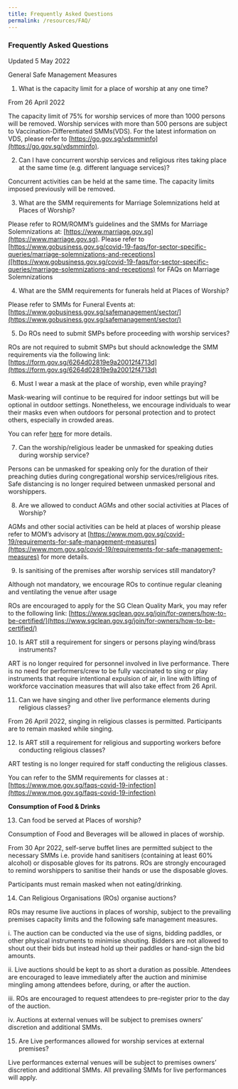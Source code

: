 ```yaml
---
title: Frequently Asked Questions
permalink: /resources/FAQ/
---
```

### Frequently Asked Questions 
Updated 5 May 2022

General Safe Management Measures
1) What is the capacity limit for a place of worship at any one time?

From 26 April 2022

The capacity limit of 75% for worship services of more than 1000 persons will be removed.
Worship services with more than 500 persons are subject to Vaccination-Differentiated SMMs(VDS). For the latest information on VDS, please refer to [https://go.gov.sg/vdsmminfo](https://go.gov.sg/vdsmminfo).

2) Can I have concurrent worship services and religious rites taking place at the same time (e.g. different language services)?

Concurrent activities can be held at the same time. The capacity limits imposed previously will be removed.

3) What are the SMM requirements for Marriage Solemnizations held at Places of Worship?

Please refer to ROM/ROMM’s guidelines and the SMMs for Marriage Solemnizations at: [https://www.marriage.gov.sg](https://www.marriage.gov.sg). Please refer to [https://www.gobusiness.gov.sg/covid-19-faqs/for-sector-specific-queries/marriage-solemnizations-and-receptions]([https://www.gobusiness.gov.sg/covid-19-faqs/for-sector-specific-queries/marriage-solemnizations-and-receptions) for FAQs on Marriage Solemnizations 


4) What are the SMM requirements for funerals held at Places of Worship?

Please refer to SMMs for Funeral Events at: [https://www.gobusiness.gov.sg/safemanagement/sector/](https://www.gobusiness.gov.sg/safemanagement/sector/)

5) Do ROs need to submit SMPs before proceeding with worship services?

ROs are not required to submit SMPs but should acknowledge the SMM requirements via the following link: [https://form.gov.sg/6264d02819e9a20012f4713d](https://form.gov.sg/6264d02819e9a20012f4713d)

6) Must I wear a mask at the place of worship, even while praying?

Mask-wearing will continue to be required for indoor settings but will be optional in outdoor settings. Nonetheless, we encourage individuals to wear their masks even when outdoors for personal protection and to protect others, especially in crowded areas.

You can refer [here](https://www.moh.gov.sg/covid-19/general/faqs---masks-and-personal-protective-equipment-(ppe)#:~:text=a%20work%20cubicle%3F-,A%3A,her%20mask%20in%20the%20room) for more details.

7) Can the worship/religious leader be unmasked for speaking duties during worship service?

Persons can be unmasked for speaking only for the duration of their preaching duties during congregational worship services/religious rites. Safe distancing is no longer required between unmasked personal and worshippers.

8) Are we allowed to conduct AGMs and other social activities at Places of Worship?

AGMs and other social activities can be held at places of worship please refer to MOM’s advisory at [https://www.mom.gov.sg/covid-19/requirements-for-safe-management-measures](https://www.mom.gov.sg/covid-19/requirements-for-safe-management-measures) for more details.

9) Is sanitising of the premises after worship services still mandatory?

Although not mandatory, we encourage ROs to continue regular cleaning and ventilating the venue after usage

ROs are encouraged to apply for the SG Clean Quality Mark, you may refer to the following link: [https://www.sgclean.gov.sg/join/for-owners/how-to-be-certified/](https://www.sgclean.gov.sg/join/for-owners/how-to-be-certified/)

10) Is ART still a requirement for singers or persons playing wind/brass instruments?

ART is no longer required for personnel involved in live performance. There is no need for performers/crew to be fully vaccinated to sing or play instruments that require intentional expulsion of air, in line with lifting of workforce vaccination measures that will also take effect from 26 April.

11) Can we have singing and other live performance elements during religious classes?

From 26 April 2022, singing in religious classes is permitted. Participants are to remain masked while singing.

12) Is ART still a requirement for religious and supporting workers before conducting religious classes? 

ART testing is no longer required for staff conducting the religious classes. 

You can refer to the SMM requirements for classes at : [https://www.moe.gov.sg/faqs-covid-19-infection](https://www.moe.gov.sg/faqs-covid-19-infection)

**Consumption of Food & Drinks**

13) Can food be served at Places of worship?

Consumption of Food and Beverages will be allowed in places of worship. 

From 30 Apr 2022, self-serve buffet lines are permitted subject to the necessary SMMs i.e. provide hand sanitisers (containing at least 60% alcohol) or disposable gloves for its patrons. ROs are strongly encouraged to remind worshippers to sanitise their hands or use the disposable gloves. 

Participants must remain masked when not eating/drinking.

14) Can Religious Organisations (ROs) organise auctions?

ROs may resume live auctions in places of worship, subject to the prevailing premises capacity limits and the following safe management measures. 

i.	The auction can be conducted via the use of signs, bidding paddles, or other physical instruments to minimise shouting. Bidders are not allowed to shout out their bids but instead hold up their paddles or hand-sign the bid amounts.

ii.	Live auctions should be kept to as short a duration as possible. Attendees are encouraged to leave immediately after the auction and minimise mingling among attendees before, during, or after the auction.

iii.	ROs are encouraged to request attendees to pre-register prior to the day of the auction.

iv.	Auctions at external venues will be subject to premises owners’ discretion and additional SMMs.

15) Are Live performances allowed for worship services at external premises?

Live performances external venues will be subject to premises owners’ discretion and additional SMMs. All prevailing SMMs for live performances will apply.